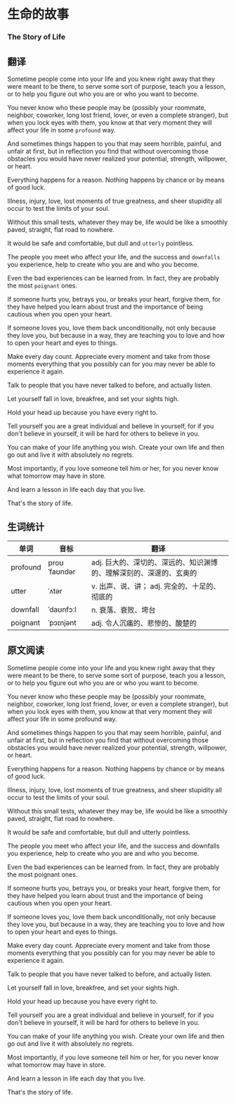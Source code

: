 # 生命的故事
### The Story of Life

## 翻译
Sometime people come into your life and you knew right away that they were meant to be there, to serve some sort of purpose, teach you a lesson, or to help you figure out who you are or who you want to become.

You never know who these people may be (possibly your roommate, neighbor, coworker, long lost friend, lover, or even a complete stranger), but when you lock eyes with them, you know at that very moment they will affect your life in some `profound` way.

And sometimes things happen to you that may seem horrible, painful, and unfair at first, but in reflection you find that without overcoming those obstacles you would have never realized your potential, strength, willpower, or heart.

Everything happens for a reason. Nothing happens by chance or by means of good luck.

Illness, injury, love, lost moments of true greatness, and sheer stupidity all occur to test the limits of your soul.

Without this small tests, whatever they may be, life would be like a smoothly paved, straight, flat road to nowhere.

It would be safe and comfortable, but dull and `utterly` pointless.

The people you meet who affect your life, and the success and `downfalls` you experience, help to create who you are and who you become.

Even the bad experiences can be learned from. In fact, they are probably the most `poignant` ones.

If someone hurts you, betrays you, or breaks your heart, forgive them, for they have helped you learn about trust and the importance of being cautious when you open your heart.

If someone loves you, love them back unconditionally, not only because they love you, but because in a way, they are teaching you to love and how to open your heart and eyes to things.

Make every day count. Appreciate every moment and take from those moments everything that you possibly can for you may never be able to experience it again.

Talk to people that you have never talked to before, and actually listen.

Let yourself fall in love, breakfree, and set your sights high.

Hold your head up because you have every right to.

Tell yourself you are a great individual and believe in yourself, for if you don't believe in yourself, it will be hard for others to believe in you.

You can make of your life anything you wish. Create your own life and then go out and live it with absolutely no regrets.

Most importantly, if you love someone tell him or her, for you never know what tomorrow may have in store.

And learn a lesson in life each day that you live.

That's the story of life.

## 生词统计
| 单词 | 音标 | 翻译 |
|-|-|-|
| profound | proʊˈfaʊndər | adj. 巨大的、深切的、深远的、知识渊博的、理解深刻的、深邃的、玄奥的 |
| utter | ˈʌtər | v. 出声、说、讲； adj. 完全的、十足的、彻底的 |
| downfall | ˈdaʊnfɔːl | n. 衰落、衰败、垮台 |
| poignant | ˈpɔɪnjənt | adj. 令人沉痛的、悲惨的、酸楚的 |

## 原文阅读
Sometime people come into your life and you knew right away that they were meant to be there, to serve some sort of purpose, teach you a lesson, or to help you figure out who you are or who you want to become.

You never know who these people may be (possibly your roommate, neighbor, coworker, long lost friend, lover, or even a complete stranger), but when you lock eyes with them, you know at that very moment they will affect your life in some profound way.

And sometimes things happen to you that may seem horrible, painful, and unfair at first,  but in reflection you find that without overcoming those obstacles you would have never realized your potential, strength, willpower, or heart.

Everything happens for a reason. Nothing happens by chance or by means of good luck.

Illness, injury, love, lost moments of true greatness, and sheer stupidity all occur to test the limits of your soul.

Without this small tests, whatever they may be, life would be like a smoothly paved, straight, flat road to nowhere.

It would be safe and comfortable, but dull and utterly pointless.

The people you meet who affect your life, and the success and downfalls you experience, help to create who you are and who you become.

Even the bad experiences can be learned from. In fact, they are probably the most poignant ones.

If someone hurts you, betrays you, or breaks your heart, forgive them, for they have helped you learn about trust and the importance of being cautious when you open your heart.

If someone loves you, love them back unconditionally, not only because they love you, but because in a way, they are teaching you to love and how to open your heart and eyes to things.

Make every day count. Appreciate every moment and take from those moments everything that you possibly can for you may never be able to experience it again.

Talk to people that you have never talked to before, and actually listen.

Let yourself fall in love, breakfree, and set your sights high.

Hold your head up because you have every right to.

Tell yourself you are a great individual and believe in yourself, for if you don't believe in yourself, it will be hard for others to believe in you.

You can make of your life anything you wish. Create your own life and then go out and live it with absolutely no regrets.

Most importantly, if you love someone tell him or her, for you never know what tomorrow may have in store.

And learn a lesson in life each day that you live.

That's the story of life.

<src-rtyAudio :src="'https://rtyxmd.gitee.io/rtyresources2019/2019-November/The%20Story%20of%20LIfe.mp3'"></src-rtyAudio>